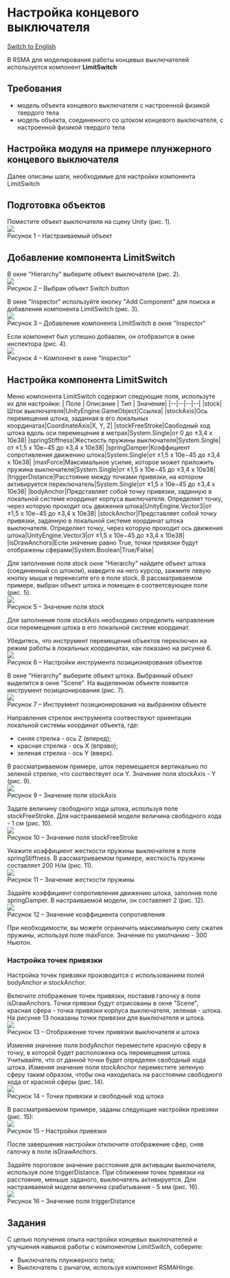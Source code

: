 # Настройка концевого выключателя
[Switch to English](/Manual/en/Electronics/Setting_up_switches.md)

В RSMA для моделирования работы концевых выключателей используется компонент **LimitSwitch**

## Требования
- модель объекта концевого выключателя с настроенной физикой твердого тела
- модель объекта, соединенного со штоком концевого выключателя, с настроенной физикой твердого тела

## Настройка модуля на примере плунжерного концевого выключателя
Далее описаны шаги, необходимые для настройки компонента LimitSwitch
## Подготовка объектов

Поместите объект выключателя на сцену Unity (рис. 1).\
![](/Manual/_images/Setting_up_switches/Object.png)\
Рисунок 1 – Настраиваемый объект

## Добавление компонента LimitSwitch

В окне "Hierarchy" выберите объект выключателя (рис. 2).\
![](/Manual/_images/Setting_up_switches/Selected.png)\
Рисунок 2 – Выбран объект Switch button

В окне "Inspector" используйте кнопку "Add Component" для поиска и добавления компонента LimitSwitch (рис. 3).\
![](/Manual/_images/Setting_up_switches/AddComponent.png)\
Рисунок 3 – Добавление компонента LimitSwitch в окне "Inspector"

Если компонент был успешно добавлен, он отобразится в окне инспектора (рис. 4).\
![](/Manual/_images/Setting_up_switches/Component.png)\
Рисунок 4 –  Компонент в окне "Inspector"

## Настройка компонента LimitSwitch

Меню компонента LimitSwitch содержит следующие поля, используте их для настройки:
| Поле | Описание | Тип | Значение|
|--|--|--|--|
|stock|Шток выключателя|UnityEngine.GameObject|Ссылка|
|stockAxis|Ось перемещения штока, заданная в его локальных координатах|CoordinateAxis|X, Y, Z|
|stockFreeStroke|Свободный ход штока вдоль оси перемещения в метрах|System.Single|от 0 до ±3,4 x 10e38|
|springStiffness|Жесткость пружины выключателя|System.Single|от ±1,5 x 10e−45 до ±3,4 x 10e38|
|springDamper|Коэффициент сопротивления движению штока|System.Single|от ±1,5 x 10e−45 до ±3,4 x 10e38|
|maxForce|Максимальное усилие, которое может приложить пружина выключателя|System.Single|от ±1,5 x 10e−45 до ±3,4 x 10e38|
|triggerDistance|Расстояние между точками привязки, на котором активируется переключатель|System.Single|от ±1,5 x 10e−45 до ±3,4 x 10e38|
|bodyAnchor|Представляет собой точку привязки, заданную в локальной системе координат корпуса выключателя. Определяет точку, через которую проходит ось движения штока|UnityEngine.Vector3|от ±1,5 x 10e−45 до ±3,4 x 10e38|
|stockAnchor|Представляет собой точку привязки, заданную в локальной системе координат штока выключателя. Определяет точку, через которую проходит ось движения штока|UnityEngine.Vector3|от ±1,5 x 10e−45 до ±3,4 x 10e38|
|isDrawAnchors|Если значение равно True, точки привязки будут отображены сферами|System.Boolean|True/False|

Для заполнения поля stock окне "Hierarchy" найдите объект штока (соединенный со штоком), наведите на него курсор, зажмите левую кнопку мыши и перенесите его в поле stock.
В рассматриваемом примере, выбран объект штока и помещен в соответсвующее поле (рис. 5).\
![](/Manual/_images/Setting_up_switches/Stock.png)\
Рисунок 5 – Значение поля stock

Для заполнения поля stockAxis необходимо определить направление оси перемещения штока в его локальной системе координат.

Убедитесь, что инструмент перемещения объектов переключен на режим работы в локальных координатах, как показано на рисунке 6.\
![](/Manual/_images/Setting_up_hinge_joints/ToolSettings.png)\
Рисунок 6 – Настройки инструмента позиционирования объектов

В окне "Hierarchy" выберите объект штока. Выбранный объект выделится в окне "Scene". На выделенном объекте появится инструмент позиционирования (рис. 7).\
![](/Manual/_images/Setting_up_switches/Axis.png)\
Рисунок 7 – Инструмент позиционирования на выбранном объекте

Направления стрелок инструмента соотвествуют ориентации локальной системы координат объекта, где:
- синяя стрелка - ось Z (вперед);
- красная стрелка - ось X (вправо);
- зеленая стрелка - ось Y (вверх).

В рассматриваемом примере, шток перемещается вертикально по зеленой стрелке, что соотвествует оси Y.
Значение поля stockAxis - Y (рис. 9).\
![](/Manual/_images/Setting_up_switches/AxisValue.png)\
Рисунок 9 – Значение поля stockAxis

Задате величину свободного хода штока, используя поле stockFreeStroke.
Для настраиваемой модели величина свободного хода - 1 см (рис. 10).\
![](/Manual/_images/Setting_up_switches/FreeStroke.png)\
Рисунок 10 – Значение поля stockFreeStroke

Укажите коэффициент жесткости пружины выключателя в поле springStiffness. В рассматриваемом примере, жесткость пружины составляет 200 Н/м (рис. 11).\
![](/Manual/_images/Setting_up_switches/Stiffness.png)\
Рисунок 11 – Значение жесткости пружины

Задайте коэффициент сопротивления движению штока, заполнив поле springDamper. В настраиваемой модели, он составляет 2 (рис. 12).\
![](/Manual/_images/Setting_up_switches/Damper.png)\
Рисунок 12 – Значение коэффициента сопротивления

При необходимости, вы можете ограничить максимальную силу сжатия пружины, используя поле maxForce. Значение по умолчанию - 300 Ньютон.

### Настройка точек привязки

Настройка точек привзяки производится с использованием полей bodyAnchor и stockAnchor.

Включите отображение точек привязки, поставив галочку в поле isDrawAnchors. Точки прявзки будут отрисованы в окне "Scene", красная сфера - точка привязки корпуса выключателя, зеленая - штока. На рисунке 13 показаны точки привязки для выключателя и штока.\
![](/Manual/_images/Setting_up_switches/Anchors.png)\
Рисунок 13 – Отображение точек привязки выключателя и штока

Изменяя значение поля bodyAnchor переместите красную сферу в точку, в которой будет расположена ось перемещения штока. Учитывайте, что от данной точки будет определен свободный хода штока.
Изменяя значение поля stockAnchor переместите зеленую сферу таким образом, чтобы она находилась на расстоянии свободного хода от красной сферы (рис. 14).\
![](/Manual/_images/Setting_up_switches/Anchors2.png)\
Рисунок 14 – Точки привязки и свободный ход штока

В рассматриваемом примере, заданы следующие настройки привзяки (рис. 15):\
![](/Manual/_images/Setting_up_switches/Setted.png)\
Рисунок 15 – Настройки привязки

После завершения настройки отключите отображение сфер, сняв галочку в поле isDrawAnchors.

Задайте пороговое значение расстояния для активации выключателя, используя поле triggerDistance. При сближении точек привязки на расстояние, меньше заданого, выключатель активируется. 
Для настраиваемой модели величина срабатывания - 5 мм (рис. 16).\
![](/Manual/_images/Setting_up_switches/TriggerDistance.png)\
Рисунок 16 – Значение поля triggerDistance
## Задания

С целью получения опыта настройки концевых выключателей и улучшения навыков работы с компонентом LimitSwitch, соберите:
- Выключатель плунжерного типа;
- Выключатель с рычагом, используя компонент RSMAHinge.
